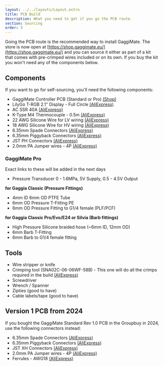 ```yaml
---
layout: ../../layouts/Layout.astro
title: PCB Build
description: What you need to get if you go the PCB route.
section: Sourcing
order: 5
---
```


Going the PCB route is the recommended way to install GaggiMate. The store is now open at [https://shop.gaggimate.eu/](https://shop.gaggimate.eu/) and you can source it either as part of a kit that comes with pre-crimped wires included or on its own. If you buy the kit you won't need any of the components below.

## Components

If you want to go for self-sourcing, you'll need the following components:

* GaggiMate Controller PCB (Standard or Pro)  [(Shop)](https://shop.gaggimate.eu/)
* LilyGo T-RGB 2.1" Display - Full Circle [(AliExpress)](https://s.click.aliexpress.com/e/_Eju6rYD)
* AC SSR 40A [(AliExpress)](https://s.click.aliexpress.com/e/_EvPScvr)
* K-Type M4 Thermocouple - 0.5m [(AliExpress)](https://s.click.aliexpress.com/e/_Exzhqx7)
* 22 AWG Silicone Wire for LV wiring [(AliExpress)](https://s.click.aliexpress.com/e/_EH7UMS8)
* 18 AWG Silicone Wire for HV wiring [(AliExpress)](https://s.click.aliexpress.com/e/_EJEs0ak)
* 6.35mm Spade Connectors [(AliExpress)](https://s.click.aliexpress.com/e/_Ew8LURi)
* 6.35mm Piggyback Connectors [(AliExpress)](https://s.click.aliexpress.com/e/_EH4r52U)
* JST PH Connectors [(AliExpress)](https://s.click.aliexpress.com/e/_EHaVBXe)
* 2.0mm PA Jumper wires - 4P [(AliExpress)](https://s.click.aliexpress.com/e/_EQEyQGy)

### GaggiMate Pro

Exact links to these will be added in the next days

* Pressure Transducer 0 - 1.6MPa, 5V Supply, 0.5 - 4.5V Output

**for Gaggia Classic (Pressure Fittings)**

* 4mm ID 6mm OD PTFE Tube
* 6mm OD Pressure T-Fitting PE
* 6mm OD Pressure Fitting to G1/4 female (PLF/PCF)

**for Gaggia Classic Pro/Evo/E24 or Silvia (Barb fittings)**

* High Pressure Silicone braided hose (~6mm ID, 12mm OD)
* 6mm Barb T-Fitting
* 6mm Barb to G1/4 female fitting

## Tools

* Wire stripper or knife
* Crimping tool  (SNA02C-06-06WF-58B) - This one will do all the crimps required in the build [(AliExpress)](https://a.aliexpress.com/_EuVLJ9A)
* Screwdriver
* Wrench / Spanner
* Zipties (good to have)
* Cable labels/tape (good to have)

## Version 1 PCB from 2024

If you bought the GaggiMate Standard Rev 1.0 PCB in the Groupbuy in 2024, use the following connectors instead:

* 6.35mm Spade Connectors [(AliExpress)](https://s.click.aliexpress.com/e/_Ew8LURi)
* 6.35mm Piggyback Connectors [(AliExpress)](https://s.click.aliexpress.com/e/_EH4r52U)
* JST XH Connectors [(AliExpress)](https://s.click.aliexpress.com/e/_EHaVBXe)
* 2.0mm PA Jumper wires - 4P [(AliExpress)](https://s.click.aliexpress.com/e/_EQEyQGy)
* Ferrules - AWG18 [(AliExpress)](https://s.click.aliexpress.com/e/_EuV5olm)
